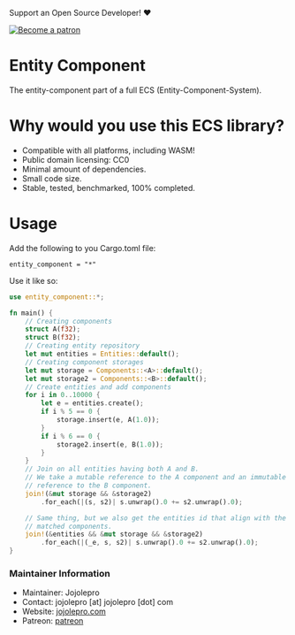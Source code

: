 Support an Open Source Developer! :hearts:  

[![Become a patron](https://c5.patreon.com/external/logo/become_a_patron_button.png)](https://www.patreon.com/jojolepro)

# Entity Component
The entity-component part of a full ECS (Entity-Component-System).

# Why would you use this ECS library?

* Compatible with all platforms, including WASM!
* Public domain licensing: CC0
* Minimal amount of dependencies.
* Small code size.
* Stable, tested, benchmarked, 100% completed.

# Usage
Add the following to you Cargo.toml file:
```
entity_component = "*"
```

Use it like so:
```rust
use entity_component::*;

fn main() {
    // Creating components
    struct A(f32);
    struct B(f32);
    // Creating entity repository
    let mut entities = Entities::default();
    // Creating component storages
    let mut storage = Components::<A>::default();
    let mut storage2 = Components::<B>::default();
    // Create entities and add components
    for i in 0..10000 {
        let e = entities.create();
        if i % 5 == 0 {
            storage.insert(e, A(1.0));
        }
        if i % 6 == 0 {
            storage2.insert(e, B(1.0));
        }
    }
    // Join on all entities having both A and B.
    // We take a mutable reference to the A component and an immutable
    // reference to the B component.
    join!(&mut storage && &storage2)
        .for_each(|(s, s2)| s.unwrap().0 += s2.unwrap().0);

    // Same thing, but we also get the entities id that align with the
    // matched components.
    join!(&entities && &mut storage && &storage2)
        .for_each(|(_e, s, s2)| s.unwrap().0 += s2.unwrap().0);
}
```

### Maintainer Information

* Maintainer: Jojolepro
* Contact: jojolepro [at] jojolepro [dot] com
* Website: [jojolepro.com](https://jojolepro.com)
* Patreon: [patreon](https://patreon.com/jojolepro)

